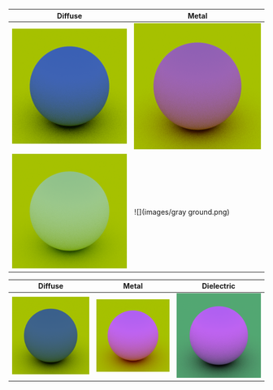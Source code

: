 | Diffuse | Metal |
|--------|-------|
| ![](images/1.png) | ![](images/2.png) |
| ![](images/3.png) | ![](images/gray ground.png) |

| Diffuse | Metal | Dielectric |
|--------|-------|-------|
| ![](images/5.png) | ![](images/6.png) | ![](images/7.png) |
